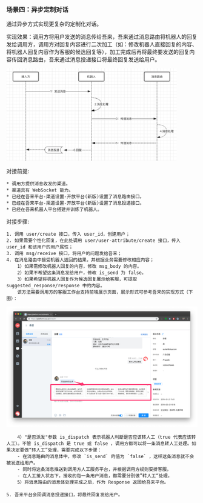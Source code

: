 ### 场景四：异步定制对话

通过异步方式实现更复杂的定制化对话。

实现效果：调用方将用户发送的消息传给吾来，吾来通过消息路由将机器人的回复发给调用方，调用方对回复内容进行二次加工（如：修改机器人直接回复的内容、将机器人回复内容作为客服的候选回复等），加工完成后再将最终要发送的回复内容传回消息路由，吾来通过消息投递接口将最终回复发送给用户。

<img src="../../docs/static/scenes4-1.png" style="width:450px">

对接前提:

    * 调用方提供消息收发的渠道。
    * 渠道具有 WebSocket 能力。
    * 已经在吾来平台-渠道设置-开放平台(新版)设置了消息路由接口。
    * 已经在吾来平台-渠道设置-开放平台(新版)设置了消息投递接口。
    * 已经在吾来机器人平台搭建并训练了机器人。

对接步骤:

    1. 调用 user/create 接口，传入 user_id，创建用户；
    2. 如果需要个性化回复，在此处调用 user/user-attribute/create 接口，传入 user_id 和该用户的用户属性；
    3. 调用 msg/receive 接口，将用户的问题发给吾来；
    4. 在消息路由中接受机器人返回的结果，并根据业务需要修改相应内容；
        1）如果需修改机器人回复的内容，修改 msg_body 的内容。
        2）如果不希望这条消息发给用户，修改 is_send 为 false。
        3）如果希望将机器人回复作为候选回复展示给客服，可提取 suggested_response/response 中的内容。
        该方法需要调用方的客服工作台支持前端展示页面，展示形式可参考吾来的实现方式（下图）：


<img src="../../docs/static/scenes4-2.png">

        4）"是否派发"参数 is_dispatch 表示机器人判断是否应该转人工（true 代表应该转人工）。不管 is_dispatch 是 true 或 false ，调用方都可以将一条消息转人工处理。如果决定要做“转人工”处理，需要完成以下步骤：
        - 在消息路由的消息体中，修改 `is_send` 的值为 `false` ，这样这条消息就不会被发送给用户。  
        - 同时将这条消息推送到调用方人工服务平台，并根据调用方规则安排客服。  
        - 在人工接入状态下，接收的每一条用户消息，都需要分别做”转人工“处理。
        5）将消息路由的消息体处理完成之后，作为 Response 返回给吾来平台。

    5. 吾来平台会回调消息投递接口，将最终回复发给用户。
  

       